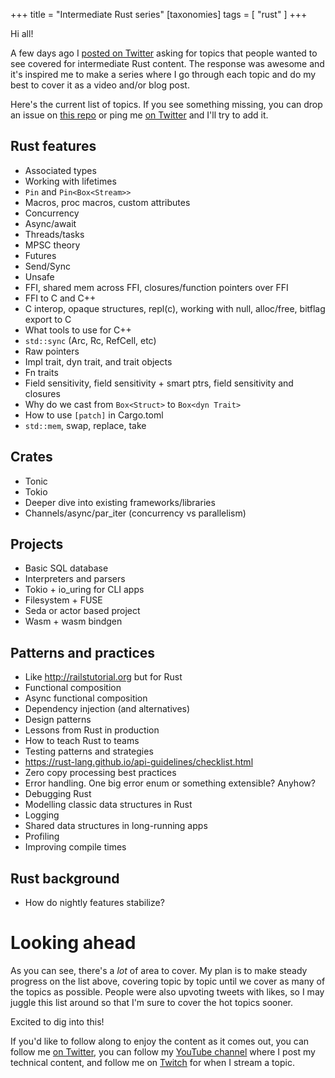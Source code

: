 +++
title = "Intermediate Rust series"
[taxonomies]
tags = [ "rust" ]
+++

Hi all!

A few days ago I [posted on Twitter](https://twitter.com/sophiajt/status/1358592787852140550?s=20) asking for topics that people wanted to see covered for intermediate Rust content. The response was awesome and it's inspired me to make a series where I go through each topic and do my best to cover it as a video and/or blog post.

Here's the current list of topics. If you see something missing, you can drop an issue on [this repo](https://github.com/sophiajt/sophiajt.github.io) or ping me [on Twitter](https://twitter.com/sophiajt) and I'll try to add it.

## Rust features

- Associated types
- Working with lifetimes
- `Pin` and `Pin<Box<Stream>>`
- Macros, proc macros, custom attributes
- Concurrency
- Async/await
- Threads/tasks
- MPSC theory
- Futures
- Send/Sync
- Unsafe
- FFI, shared mem across FFI, closures/function pointers over FFI
- FFI to C and C++
- C interop, opaque structures, repl(c), working with null, alloc/free, bitflag export to C
- What tools to use for C++
- `std::sync` (Arc, Rc, RefCell, etc)
- Raw pointers
- Impl trait, dyn trait, and trait objects
- Fn traits
- Field sensitivity, field sensitivity + smart ptrs, field sensitivity and closures
- Why do we cast from `Box<Struct>` to `Box<dyn Trait>`
- How to use `[patch]` in Cargo.toml
- `std::mem`, swap, replace, take

## Crates

- Tonic
- Tokio
- Deeper dive into existing frameworks/libraries
- Channels/async/par_iter (concurrency vs parallelism)

## Projects

- Basic SQL database
- Interpreters and parsers
- Tokio + io_uring for CLI apps
- Filesystem + FUSE
- Seda or actor based project
- Wasm + wasm bindgen

## Patterns and practices

- Like http://railstutorial.org but for Rust
- Functional composition
- Async functional composition
- Dependency injection (and alternatives)
- Design patterns
- Lessons from Rust in production
- How to teach Rust to teams
- Testing patterns and strategies
- https://rust-lang.github.io/api-guidelines/checklist.html
- Zero copy processing best practices
- Error handling. One big error enum or something extensible? Anyhow?
- Debugging Rust
- Modelling classic data structures in Rust
- Logging
- Shared data structures in long-running apps
- Profiling
- Improving compile times

## Rust background

- How do nightly features stabilize?

# Looking ahead

As you can see, there's a _lot_ of area to cover. My plan is to make steady progress on the list above, covering topic by topic until we cover as many of the topics as possible. People were also upvoting tweets with likes, so I may juggle this list around so that I'm sure to cover the hot topics sooner.

Excited to dig into this!

If you'd like to follow along to enjoy the content as it comes out, you can follow me [on Twitter](https://twitter.com/sophiajt), you can follow my [YouTube channel](https://www.youtube.com/user/giard321) where I post my technical content, and follow me on [Twitch](https://www.twitch.tv/sophiajt) for when I stream a topic.
